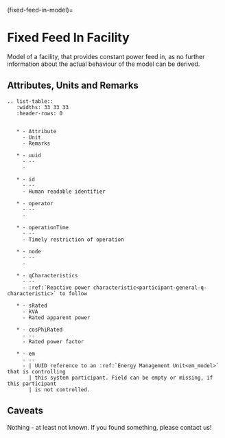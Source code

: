 (fixed-feed-in-model)=

# Fixed Feed In Facility

Model of a facility, that provides constant power feed in, as no further information about the actual behaviour of the
model can be derived.

## Attributes, Units and Remarks

```{eval-rst}
.. list-table::
   :widths: 33 33 33
   :header-rows: 0


   * - Attribute
     - Unit
     - Remarks

   * - uuid
     - --
     -

   * - id
     - --
     - Human readable identifier

   * - operator
     - --
     -

   * - operationTime
     - --
     - Timely restriction of operation

   * - node
     - --
     -

   * - qCharacteristics
     - --
     - :ref:`Reactive power characteristic<participant-general-q-characteristic>` to follow

   * - sRated
     - kVA
     - Rated apparent power

   * - cosPhiRated
     - --
     - Rated power factor

   * - em
     - --
     - | UUID reference to an :ref:`Energy Management Unit<em_model>` that is controlling
       | this system participant. Field can be empty or missing, if this participant
       | is not controlled.

```

## Caveats

Nothing - at least not known.
If you found something, please contact us!
